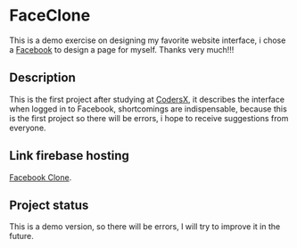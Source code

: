 # FaceClone
This is a demo exercise on designing my favorite website interface, i chose a [Facebook](https://www.facebook.com/) to design a page for myself. Thanks very much!!!

## Description
This is the first project after studying at [CodersX](https://coders-x.com/), it describes the interface when logged in to Facebook, shortcomings are indispensable, because this is the first project so there will be errors, i hope to receive suggestions from everyone.

## Link firebase hosting
[Facebook Clone](https://facebookclone-pnl.firebaseapp.com/).

## Project status
This is a demo version, so there will be errors, I will try to improve it in the future.
